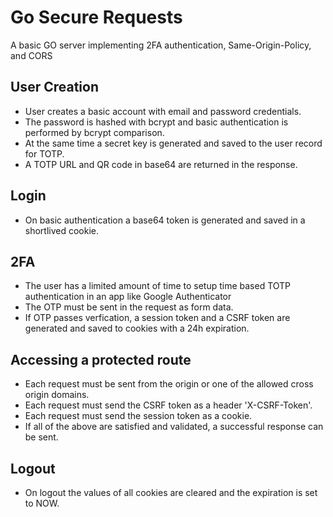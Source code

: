 # Go Secure Requests
A basic GO server implementing 2FA authentication, Same-Origin-Policy, and CORS 

## User Creation
- User creates a basic account with email and password credentials. 
- The password is hashed with bcrypt and basic authentication is performed by bcrypt comparison.
- At the same time a secret key is generated and saved to the user record for TOTP.
- A TOTP URL and QR code in base64 are returned in the response.

## Login
- On basic authentication a base64 token is generated and saved in a shortlived cookie.

## 2FA
- The user has a limited amount of time to setup time based TOTP authentication in an app like Google Authenticator
- The OTP must be sent in the request as form data.
- If OTP passes verfication, a session token and a CSRF token are generated and saved to cookies with a 24h expiration. 

## Accessing a protected route
- Each request must be sent from the origin or one of the allowed cross origin domains.
- Each request must send the CSRF token as a header 'X-CSRF-Token'.
- Each request must send the session token as a cookie.
- If all of the above are satisfied and validated, a successful response can be sent.

## Logout
- On logout the values of all cookies are cleared and the expiration is set to NOW.